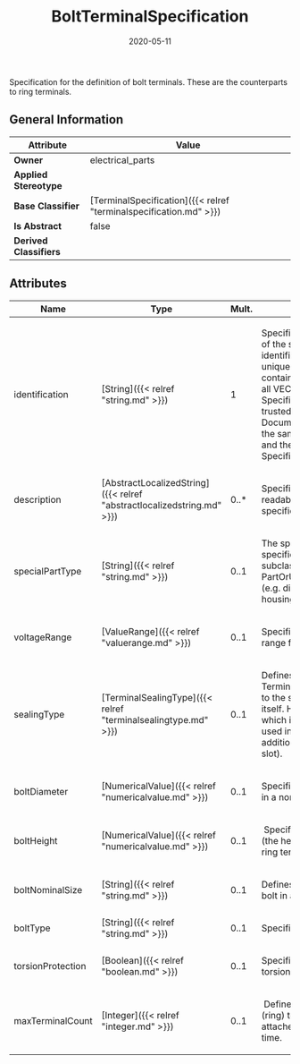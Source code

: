 ﻿---
title: BoltTerminalSpecification
toc: false
type: specs
date: "2020-05-11"
draft: false
specification: VEC
version: 1.2.0
documentType: "Recommendation"
elementType: Class
classes:
  - BoltTerminalSpecification
menu_name: vec-1.2.0
---
<p> Specification for the definition of bolt terminals. These are the counterparts to ring terminals.      </p>

## General Information

| Attribute               | Value |
|-------------------------|-------|
| **Owner**               | electrical_parts |
| **Applied Stereotype**  |   |
| **Base Classifier**     | [TerminalSpecification]({{< relref "terminalspecification.md" >}})<br/>  |
| **Is Abstract**         | false |
| **Derived Classifiers** |   |

## Attributes
|  Name  |  Type  |  Mult.  |  Description  |  Owning Classifier  |
|--------|--------|---------|---------------|--------------|
|identification | [String]({{< relref "string.md" >}}) | 1 | <p> Specifies a unique identification of the specification. The identification is guaranteed to be unique within the document containing the specification. For all VEC-documents a Specification-instance can be trusted to be identical if the DocumentVersion-instance is the same (see DocumentVersion) and the identification of the Specification is the same.      </p> | [Specification]({{< relref "specification.md" >}}) |
|description | [AbstractLocalizedString]({{< relref "abstractlocalizedstring.md" >}}) | 0..* | <p> Specifies additional, human readable information about the specification.      </p> | [Specification]({{< relref "specification.md" >}}) |
|specialPartType | [String]({{< relref "string.md" >}}) | 0..1 | <p>The specialPartType allows the specification of subclassifications for a PartOrUsageRelatedSpecification (e.g. different types of connector housings).  </p> | [PartOrUsageRelatedSpecification]({{< relref "partorusagerelatedspecification.md" >}}) |
|voltageRange | [ValueRange]({{< relref "valuerange.md" >}}) | 0..1 | <p> Specifies the allowed voltage range for the connector housing.      </p> | [TerminalSpecification]({{< relref "terminalspecification.md" >}}) |
|sealingType | [TerminalSealingType]({{< relref "terminalsealingtype.md" >}}) | 0..1 | <p> Defines the <i>SealingType</i> of the Terminal. This type always refers to the sealing of the terminal itself. However, even a terminal which is not sealable can be used in sealed locations with additional measures (e.g. on the slot).        </p> | [TerminalSpecification]({{< relref "terminalspecification.md" >}}) |
|boltDiameter | [NumericalValue]({{< relref "numericalvalue.md" >}}) | 0..1 | <p> Specifies the diameter of the bolt in a nominal way.      </p> | [BoltTerminalSpecification]({{< relref "boltterminalspecification.md" >}}) |
|boltHeight | [NumericalValue]({{< relref "numericalvalue.md" >}}) | 0..1 | <p> &#160;Specifies the height of the bolt (the height of the part to which ring terminals can be attached).      </p> | [BoltTerminalSpecification]({{< relref "boltterminalspecification.md" >}}) |
|boltNominalSize | [String]({{< relref "string.md" >}}) | 0..1 | <p> Defines the size (diameter) of the bolt in a nominal way (e.g. &quot;M8&quot;).       </p> | [BoltTerminalSpecification]({{< relref "boltterminalspecification.md" >}}) |
|boltType | [String]({{< relref "string.md" >}}) | 0..1 | <p> Specifies the type of the bolt.      </p> | [BoltTerminalSpecification]({{< relref "boltterminalspecification.md" >}}) |
|torsionProtection | [Boolean]({{< relref "boolean.md" >}}) | 0..1 | <p> Specifies if the bolt provides torsion protected or not.      </p> | [BoltTerminalSpecification]({{< relref "boltterminalspecification.md" >}}) |
|maxTerminalCount | [Integer]({{< relref "integer.md" >}}) | 0..1 | <p> &#160;Defines the maximum number of (ring) terminals that can be attached to this bolt at the same time.      </p> | [BoltTerminalSpecification]({{< relref "boltterminalspecification.md" >}}) |

